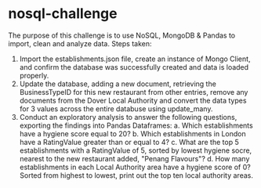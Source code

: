 # nosql-challenge
The purpose of this challenge is to use NoSQL, MongoDB & Pandas to import, clean and analyze data. Steps taken: 
1. Import the establishments.json file, create an instance of Mongo Client, and confirm the database was successfully created and data is loaded properly.
2. Update the database, adding a new document, retrieving the BusinessTypeID for this new restaurant from other entries, remove any documents from the Dover Local Authority and convert the data types for 3 values across the entire databuse using update_many.
3. Conduct an exploratory analysis to answer the following questions, exporting the findings into Pandas Dataframes:
   a. Which establishments have a hygiene score equal to 20?
   b. Which establishments in London have a RatingValue greater than or equal to 4?
   c. What are the top 5 establishments with a RatingValue of 5, sorted by lowest hygiene socre, nearest to the new restaurant added, "Penang Flavours"?
   d. How many establishments in each Local Authority area have a hygiene score of 0? Sorted from highest to lowest, print out the top ten local authority areas.  
